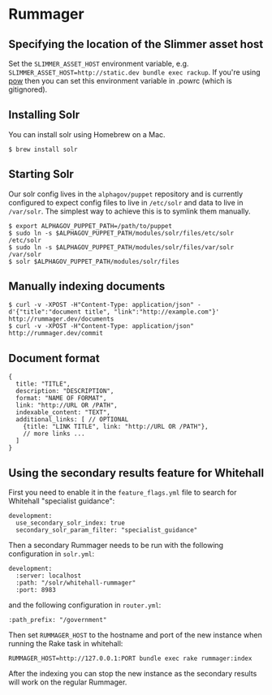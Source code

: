 # Rummager

## Specifying the location of the Slimmer asset host

Set the `SLIMMER_ASSET_HOST` environment variable, e.g. `SLIMMER_ASSET_HOST=http://static.dev bundle exec rackup`.  If you're using [pow](http://pow.cx/) then you can set this environment variable in .powrc (which is gitignored).

## Installing Solr

You can install solr using Homebrew on a Mac.

    $ brew install solr

## Starting Solr

Our solr config lives in the `alphagov/puppet` repository and is currently configured to expect config files to live in `/etc/solr` and data to live in `/var/solr`.  The simplest way to achieve this is to symlink them manually.

    $ export ALPHAGOV_PUPPET_PATH=/path/to/puppet
    $ sudo ln -s $ALPHAGOV_PUPPET_PATH/modules/solr/files/etc/solr /etc/solr
    $ sudo ln -s $ALPHAGOV_PUPPET_PATH/modules/solr/files/var/solr /var/solr
    $ solr $ALPHAGOV_PUPPET_PATH/modules/solr/files

## Manually indexing documents

    $ curl -v -XPOST -H"Content-Type: application/json" -d'{"title":"document title", "link":"http://example.com"}' http://rummager.dev/documents
    $ curl -v -XPOST -H"Content-Type: application/json" http://rummager.dev/commit

## Document format

    {
      title: "TITLE",
      description: "DESCRIPTION",
      format: "NAME OF FORMAT",
      link: "http://URL OR /PATH",
      indexable_content: "TEXT",
      additional_links: [ // OPTIONAL
        {title: "LINK TITLE", link: "http://URL OR /PATH"},
        // more links ...
      ]
    }

## Using the secondary results feature for Whitehall

First you need to enable it in the `feature_flags.yml` file to search for Whitehall "specialist guidance":

    development:
      use_secondary_solr_index: true
      secondary_solr_param_filter: "specialist_guidance"

Then a secondary Rummager needs to be run with the following configuration in `solr.yml`:

    development:
      :server: localhost
      :path: "/solr/whitehall-rummager"
      :port: 8983

and the following configuration in `router.yml`:

    :path_prefix: "/government"

Then set `RUMMAGER_HOST` to the hostname and port of the new instance when running the Rake task in whitehall:

    RUMMAGER_HOST=http://127.0.0.1:PORT bundle exec rake rummager:index

After the indexing you can stop the new instance as the secondary results will work on the regular Rummager.
